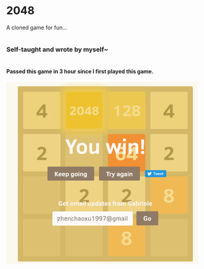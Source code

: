 # 2048
A cloned game for fun...
#
### Self-taught and wrote by myself~
#
#### Passed this game in 3 hour since I first played this game.
![Alt text](https://github.com/zhenchaoxu1997/2048/blob/master/ScreenShot/FireShot%20Capture%207%20-%202048%20-%20https___gabrielecirulli.github.io_2048_.png)
